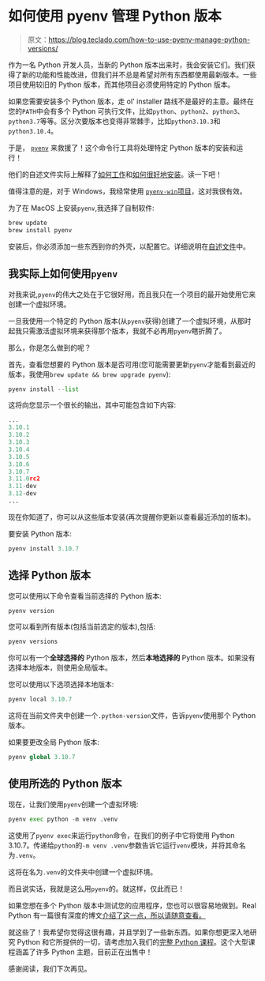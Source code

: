 # 如何使用 pyenv 管理 Python 版本

> 原文：<https://blog.teclado.com/how-to-use-pyenv-manage-python-versions/>

作为一名 Python 开发人员，当新的 Python 版本出来时，我会安装它们。我们获得了新的功能和性能改进，但我们并不总是希望对所有东西都使用最新版本。一些项目使用较旧的 Python 版本，而其他项目必须使用特定的 Python 版本。

如果您需要安装多个 Python 版本，走 ol' installer 路线不是最好的主意。最终在您的`PATH`中会有多个 Python 可执行文件，比如`python`、`python2`、`python3`、`python3.7`等等。区分次要版本也变得非常棘手，比如`python3.10.3`和`python3.10.4`。

于是， [`pyenv`](https://github.com/pyenv/pyenv) 来救援了！这个命令行工具将处理特定 Python 版本的安装和运行！

他们的自述文件实际上解释了[如何工作](https://github.com/pyenv/pyenv#how-it-works)和[如何很好地安装](https://github.com/pyenv/pyenv#installation)。读一下吧！

值得注意的是，对于 Windows，我经常使用 [`pyenv-win`项目](https://github.com/pyenv-win/pyenv-win)，这对我很有效。

为了在 MacOS 上安装`pyenv`,我选择了自制软件:

```py
brew update
brew install pyenv 
```

安装后，你必须添加一些东西到你的外壳，以配置它。详细说明在[自述文件](https://github.com/pyenv/pyenv#set-up-your-shell-environment-for-pyenv)中。

## 我实际上如何使用`pyenv`

对我来说,`pyenv`的伟大之处在于它很好用，而且我只在一个项目的最开始使用它来创建一个虚拟环境。

一旦我使用一个特定的 Python 版本(从`pyenv`获得)创建了一个虚拟环境，从那时起我只需激活虚拟环境来获得那个版本，我就不必再用`pyenv`瞎折腾了。

那么，你是怎么做到的呢？

首先，查看您想要的 Python 版本是否可用(您可能需要更新`pyenv`才能看到最近的版本，我使用`brew update && brew upgrade pyenv`):

```py
pyenv install --list 
```

这将向您显示一个很长的输出，其中可能包含如下内容:

```py
...
3.10.1
3.10.2
3.10.3
3.10.4
3.10.5
3.10.6
3.10.7
3.11.0rc2
3.11-dev
3.12-dev
... 
```

现在你知道了，你可以从这些版本安装(再次提醒你更新以查看最近添加的版本)。

要安装 Python 版本:

```py
pyenv install 3.10.7 
```

## 选择 Python 版本

您可以使用以下命令查看当前选择的 Python 版本:

```py
pyenv version 
```

您可以看到所有版本(包括当前选定的版本),包括:

```py
pyenv versions 
```

你可以有一个**全球选择的** Python 版本，然后**本地选择的** Python 版本。如果没有选择本地版本，则使用全局版本。

您可以使用以下选项选择本地版本:

```py
pyenv local 3.10.7 
```

这将在当前文件夹中创建一个`.python-version`文件，告诉`pyenv`使用那个 Python 版本。

如果要更改全局 Python 版本:

```py
pyenv global 3.10.7 
```

## 使用所选的 Python 版本

现在，让我们使用`pyenv`创建一个虚拟环境:

```py
pyenv exec python -m venv .venv 
```

这使用了`pyenv exec`来运行`python`命令，在我们的例子中它将使用 Python 3.10.7。传递给`python`的`-m venv .venv`参数告诉它运行`venv`模块，并将其命名为`.venv`。

这将在名为`.venv`的文件夹中创建一个虚拟环境。

而且说实话，我就是这么用`pyenv`的。就这样，仅此而已！

如果您想在多个 Python 版本中测试您的应用程序，您也可以很容易地做到。Real Python 有一篇很有深度的博文[介绍了这一点，所以请随意查看。](https://realpython.com/intro-to-pyenv/#activating-multiple-versions-simultaneously)

就这些了！我希望你觉得这很有趣，并且学到了一些新东西。如果你想更深入地研究 Python 和它所提供的一切，请考虑加入我们的[完整 Python 课程](https://go.tecla.do/complete-python-sale)。这个大型课程涵盖了许多 Python 主题，目前正在出售中！

感谢阅读，我们下次再见。